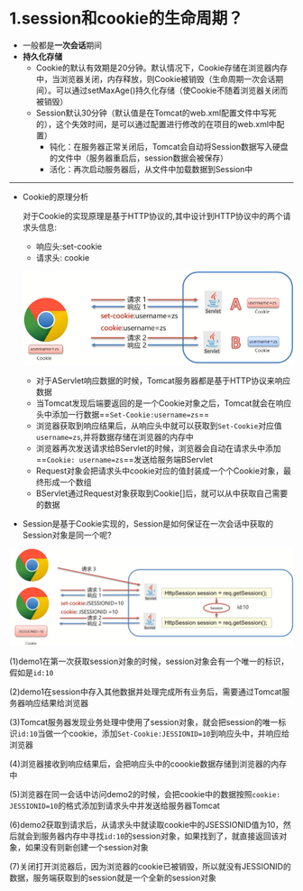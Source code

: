 # 1.session和cookie的生命周期？

- 一般都是**一次会话**期间
- **持久化存储**
  - Cookie的默认有效期是20分钟。默认情况下，Cookie存储在浏览器内存中，当浏览器关闭，内存释放，则Cookie被销毁（生命周期一次会话期间）。可以通过setMaxAge()持久化存储（使Cookie不随着浏览器关闭而被销毁）
  - Session默认30分钟（默认值是在Tomcat的web.xml配置文件中写死的），这个失效时间，是可以通过配置进行修改的在项目的web.xml中配置）
    - 钝化：在服务器正常关闭后，Tomcat会自动将Session数据写入硬盘的文件中（服务器重启后，session数据会被保存）
    - 活化：再次启动服务器后，从文件中加载数据到Session中

---

- Cookie的原理分析

  对于Cookie的实现原理是基于HTTP协议的,其中设计到HTTP协议中的两个请求头信息:

  * 响应头:set-cookie
  * 请求头: cookie

  ![1629393289338](Pic/1629393289338.png)

  * 对于AServlet响应数据的时候，Tomcat服务器都是基于HTTP协议来响应数据
  * 当Tomcat发现后端要返回的是一个Cookie对象之后，Tomcat就会在响应头中添加一行数据==`Set-Cookie:username=zs`==
  * 浏览器获取到响应结果后，从响应头中就可以获取到`Set-Cookie`对应值`username=zs`,并将数据存储在浏览器的内存中
  * 浏览器再次发送请求给BServlet的时候，浏览器会自动在请求头中添加==`Cookie: username=zs`==发送给服务端BServlet
  * Request对象会把请求头中cookie对应的值封装成一个个Cookie对象，最终形成一个数组
  * BServlet通过Request对象获取到Cookie[]后，就可以从中获取自己需要的数据

- Session是基于Cookie实现的，Session是如何保证在一次会话中获取的Session对象是同一个呢?

![1629430754825](Pic/1629430754825.png)

(1)demo1在第一次获取session对象的时候，session对象会有一个唯一的标识，假如是`id:10`

(2)demo1在session中存入其他数据并处理完成所有业务后，需要通过Tomcat服务器响应结果给浏览器

(3)Tomcat服务器发现业务处理中使用了session对象，就会把session的唯一标识`id:10`当做一个cookie，添加`Set-Cookie:JESSIONID=10`到响应头中，并响应给浏览器

(4)浏览器接收到响应结果后，会把响应头中的coookie数据存储到浏览器的内存中

(5)浏览器在同一会话中访问demo2的时候，会把cookie中的数据按照`cookie: JESSIONID=10`的格式添加到请求头中并发送给服务器Tomcat

(6)demo2获取到请求后，从请求头中就读取cookie中的JSESSIONID值为10，然后就会到服务器内存中寻找`id:10`的session对象，如果找到了，就直接返回该对象，如果没有则新创建一个session对象

(7)关闭打开浏览器后，因为浏览器的cookie已被销毁，所以就没有JESSIONID的数据，服务端获取到的session就是一个全新的session对象

